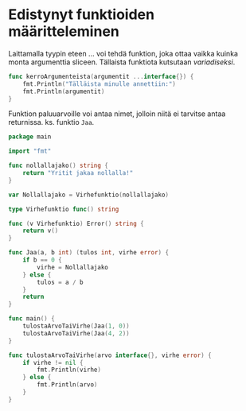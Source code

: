 # Edistynyt funktioiden määritteleminen

Laittamalla tyypin eteen ... voi tehdä funktion, joka ottaa vaikka kuinka monta argumenttia sliceen. Tällaista funktiota kutsutaan _variadiseksi_.

```Go
func kerroArgumenteista(argumentit ...interface{}) {
    fmt.Println("Tälläista minulle annettiin:")
    fmt.Println(argumentit)
}
```

Funktion paluuarvoille voi antaa nimet, jolloin niitä ei tarvitse antaa returnissa. ks. funktio `Jaa`.

```Go
package main

import "fmt"

func nollallajako() string {
    return "Yritit jakaa nollalla!"
}

var Nollallajako = Virhefunktio(nollallajako)

type Virhefunktio func() string

func (v Virhefunktio) Error() string {
    return v()
}

func Jaa(a, b int) (tulos int, virhe error) {
    if b == 0 {
        virhe = Nollallajako
    } else {
        tulos = a / b
    }
    return
}

func main() {
    tulostaArvoTaiVirhe(Jaa(1, 0))
    tulostaArvoTaiVirhe(Jaa(4, 2))
}

func tulostaArvoTaiVirhe(arvo interface{}, virhe error) {
    if virhe != nil {
        fmt.Println(virhe)
    } else {
        fmt.Println(arvo)
    }
}
```
